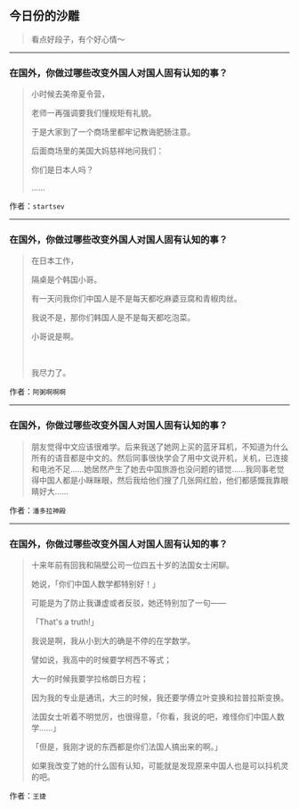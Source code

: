## 今日份的沙雕

> 看点好段子，有个好心情～


 
---

### 在国外，你做过哪些改变外国人对国人固有认知的事？

> 小时候去美帝夏令营，
> 
> 老师一再强调要我们懂规矩有礼貌。
> 
> 于是大家到了一个商场里都牢记教诲肥肠注意。
> 
> 后面商场里的美国大妈慈祥地问我们：
> 
> 你们是日本人吗？
> 
> ......


作者：`startsev`

---

### 在国外，你做过哪些改变外国人对国人固有认知的事？

> 在日本工作，
> 
> 隔桌是个韩国小哥。
> 
> 有一天问我你们中国人是不是每天都吃麻婆豆腐和青椒肉丝。
> 
> 我说不是，那你们韩国人是不是每天都吃泡菜。
> 
> 小哥说是啊。
> 
>  
> 
> 我尽力了。


作者：`阿粥啊啊啊`

---

### 在国外，你做过哪些改变外国人对国人固有认知的事？

> 朋友觉得中文应该很难学。后来我送了她网上买的蓝牙耳机，不知道为什么所有的语音都是中文的。然后同事很快学会了用中文说开机，关机，已连接和电池不足……她居然产生了她去中国旅游也没问题的错觉……我同事老觉得中国人都是小眯眯眼，然后我给他们搜了几张网红脸，他们都感慨我靠眼睛好大……


作者：`潘多拉神殿`

---

### 在国外，你做过哪些改变外国人对国人固有认知的事？

> 十来年前有回我和隔壁公司一位四五十岁的法国女士闲聊。
> 
> 她说，「你们中国人数学都特别好！」
> 
> 可能是为了防止我谦虚或者反驳，她还特别加了一句——
> 
> 「That's a truth!」
> 
> 我说是啊，我从小到大的确是不停的在学数学。
> 
> 譬如说，我高中的时候要学柯西不等式；
> 
> 大一的时候我要学拉格朗日方程；
> 
> 因为我的专业是通讯，大三的时候，我还要学傅立叶变换和拉普拉斯变换。
> 
> 法国女士听着不明觉厉，也很得意，「你看，我说的吧，难怪你们中国人数学......」
> 
> 「但是，我刚才说的东西都是你们法国人搞出来的啊。」
> 
> 如果我改变了她的什么固有认知，可能就是发现原来中国人也是可以抖机灵的吧。


作者：`王捷`